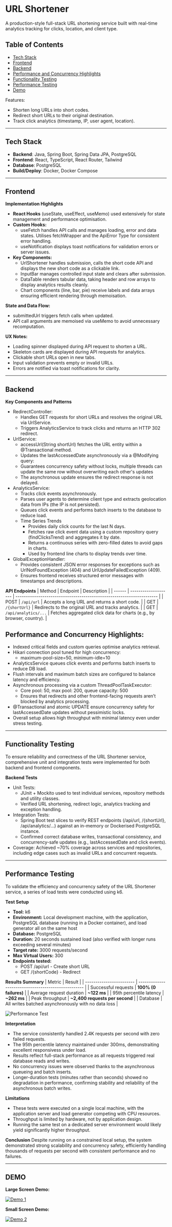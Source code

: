 # URL Shortener

A production-style full-stack URL shortening service built with real-time analytics tracking for clicks, location, and client type.

## Table of Contents
- [Tech Stack](#tech-stack)
- [Frontend](#frontend)
- [Backend](#backend)
- [Performance and Concurrency Highlights](#performance-and-concurrency-highlights)
- [Functionality Testing](#functionality-testing)
- [Performance Testing](#performance-testing)
- [Demo](#demo)

Features:
- Shorten long URLs into short codes.
- Redirect short URLs to their original destination.
- Track click analytics (timestamp, IP, user agent, location).

---

## Tech Stack
- **Backend**: Java, Spring Boot, Spring Data JPA, PostgreSQL
- **Frontend**: React, TypeScript, React Router, Tailwind
- **Database**: PostgreSQL
- **Build/Deploy**: Docker, Docker Compose

---

## Frontend
**Implementation Highlights**
- **React Hooks** (useState, useEffect, useMemo) used extensively for state management and performance optimisation.
- **Custom Hooks:**
  - useFetch handles API calls and manages loading, error and data states. Utilises fetchWrapper and the ApiError Type for consistent error handling.
  - useNotification displays toast notifications for validation errors or server issues.
- **Key Components:**
  - UrlShortener handles submission, calls the short code API and displays the new short code as a clickable link.
  - InputBar manages controlled input state and clears after submission.
  - DataTable renders tabular data, taking header and row arrays to display analytics results cleanly.
  - Chart components (line, bar, pie) receive labels and data arrays ensuring efficient rendering through memoisation.

 **State and Data Flow:**
- submittedUrl triggers fetch calls when updated.
- API call arguments are memoised via useMemo to avoid unnecessary recomputation.

**UX Notes:**
- Loading spinner displayed during API request to shorten a URL.
- Skeleton cards are displayed during API requests for analytics.
- Clickable short URLs open in new tabs.
- Input validation prevents empty or invalid URLs.
- Errors are notified via toast notifications for clarity.

---

## Backend
**Key Components and Patterns**
- RedirectController:
  - Handles GET requests for short URLs and resolves the original URL via UrlService.
  - Triggers AnalyticsService to track clicks and returns an HTTP 302 redirect.
- UrlService:
  - accessUrl(String shortUrl) fetches the URL entity within a @Transactional method.
  - Updates the lastAccessedDate asynchronously via a @Modifying query:
  - Guarantees concurrency safety without locks, multiple threads can update the same row without overwriting each other's updates
  - The asynchronous update ensures the redirect response is not delayed.
- AnalyticsService:
  - Tracks click events asynchronously.
  - Parses user agents to determine client type and extracts geolocation data from IPs (the IP is not persisted).
  - Queues click events and performs batch inserts to the database to reduce load.
  - Time Series Trends
    - Provides daily click counts for the last N days.
    - Fetches raw click event data using a custom repository query (findClicksTrend) and aggregates it by date.
    - Returns a continuous series with zero-filled dates to avoid gaps in charts.
    - Used by frontend line charts to display trends over time.
- GlobalExceptionHandler:
  - Provides consistent JSON error responses for exceptions such as UrlNotFoundException (404) and UrlUpdateFailedException (409).
  - Ensures frontend receives structured error messages with timestamps and descriptions.
 
**API Endpoints**
| Method | Endpoint             | Description                                                           |
| ------ | -------------------- | --------------------------------------------------------------------- |
| POST   | `/api/url`           | Accepts a long URL and returns a short code.                          |
| GET    | `/{shortUrl}`        | Redirects to the original URL and tracks analytics.                   |
| GET    | `/api/analytics/...` | Fetches aggregated click data for charts (e.g., by browser, country). |

## Performance and Concurrency Highlights:
- Indexed critical fields and custom queries optimise analytics retrieval.
- Hikari connection pool tuned for high concurrency:
  - maximum-pool-size=50, minimum-idle=10
- AnalyticsService queues click events and performs batch inserts to reduce DB load.
- Flush intervals and maximum batch sizes are configured to balance latency and efficiency.
- Asynchronous processing via a custom ThreadPoolTaskExecutor:
  - Core pool: 50, max pool: 200, queue capacity: 500
  - Ensures that redirects and other frontend-facing requests aren’t blocked by analytics processing.
- @Transactional and atomic UPDATE ensure concurrency safety for lastAccessedDate updates without pessimistic locks.
- Overall setup allows high throughput with minimal latency even under stress testing.

---

## Functionality Testing
To ensure reliability and correctness of the URL Shortener service, comprehensive unit and integration tests were implemented for both backend and frontend components.

**Backend Tests**
- Unit Tests:
  - JUnit + Mockito used to test individual services, repository methods and utility classes.
  - Verified URL shortening, redirect logic, analytics tracking and exception handling.
- Integration Tests:
  - Spring Boot test slices to verify REST endpoints (/api/url, /{shortUrl}, /api/analytics/...) against an in-memory or Dockerised PostgreSQL instance.
  - Confirmed correct database writes, transactional consistency, and concurrency-safe updates (e.g., lastAccessedDate and click events).
- Coverage: Achieved ~70% coverage across services and repositories, including edge cases such as invalid URLs and concurrent requests.

---

## Performance Testing
To validate the efficiency and concurrency safety of the URL Shortener service, a series of load tests were conducted using k6.

**Test Setup**
- **Tool:** k6
- **Environment:** Local development machine, with the application, PostgreSQL database (running in a Docker container), and load generator all on the same host
- **Database:**  PostgreSQL
- **Duration:** 20 seconds sustained load (also verified with longer runs exceeding several minutes)
- **Target rate:** 3000 requests/second
- **Max Virtual Users:** 300
- **Endpoints tested:**
  - POST /api/url - Create short URL
  - GET /{shortCode} - Redirect

**Results Summary**
| Metric                   | Result                                              |
| ------------------------ | --------------------------------------------------- |
| Successful requests      | **100% (0 failures)**                               |
| Average request duration | **~122 ms**                                         |
| 95th percentile latency  | **~262 ms**                                         |
| Peak throughput          | **~2,400 requests per second**                      |
| Database                 | All writes batched asynchronously with no data loss |

![Performance Test](screenshots/performance_test_screenshot.png)

**Interpretation**
- The service consistently handled 2.4K requests per second with zero failed requests.
- The 95th percentile latency maintained under 300ms, demonstraiting excellent responsivess under load.
- Results reflect full-stack performance as all requests triggered  real database reads and writes.
- No concurrency issues were observed thanks to the asynchronous queueing and batch inserts.
- Longer-duration tests (minutes rather than seconds) showed no degradation in performance, confirming stability and reliability of the asynchronous batch writes.

**Limitations**
- These tests were executed on a single local machine, with the application server and load generator competing with CPU resources.
- Throughput  is limited by hardware, not by application design.
- Running the same test on a dedicated server environment would likely yield significantly higher throughput.

**Conclusion**
Despite running on a constrained local setup, the system demonstrated strong scalability and concurrency safety, efficiently handling thousands of requests per second with consistent performance and no failures.

---

## DEMO
**Large Screen Demo:**

[![Demo 1](https://img.youtube.com/vi/eZnXWmRHK7E/0.jpg)](https://www.youtube.com/watch?v=eZnXWmRHK7E)

**Small Screen Demo:**

[![Demo 2](https://img.youtube.com/vi/ikoNAglLqVI/0.jpg)](https://www.youtube.com/watch?v=ikoNAglLqVI)
